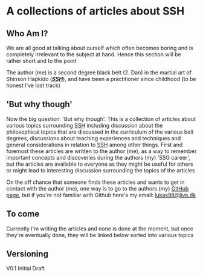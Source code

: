 # A collections of articles about SSH

## Who Am I?

We are all good at talking about ourself which often becomes boring and is completely irrelevant to the subject at hand. Hence this section will be rather short and to the point

The author (me) is a second degree black belt (2. Dan) in the martial art of Shinson Hapkido (__*<abbr title="Shinson Hapkido">SSH</abbr>*__), and have been a practitioner since childhood (to be honest I've lost track)

## 'But why though'

Now the big question: 'But why though'. This is a collection of articles about various topics surrounding <abbr title="Shinson Hapkido">SSH</abbr> including discussion about the philosophical topics that are discussed in the curriculum of the various belt degrees, discussions about teaching experiences and techniques and general considerations in relation to <abbr title="Shinson Hapkido">SSH</abbr> among other things. First and foremost these articles are written to the author (me), as a way to remember important concepts and discoveries during the authors (my) 'SSG career', but the articles are available to everyone as they might be useful for others or might lead to interesting discussion surrounding the topics of the articles

On the off chance that someone finds these articles and wants to get in contact with the author (me), one way is to go to the authors (my) [GitHub page](https://github.com/LVOL98), but if you're not familiar with Github here's my email: lukas98@live.dk

## To come

Currently I'm writing the articles and none is done at the moment, but once they're eventually done, they will be linked below sorted into various topics

<!-- Abbreviations -->

<!-- <abbr title="Shinson Hapkido">SSH</abbr> -->

## Versioning

V0.1 Initial Draft